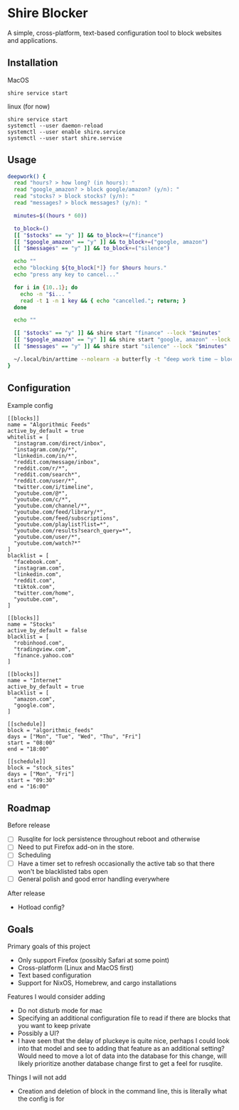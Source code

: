 # Shire Blocker
A simple, cross-platform, text-based configuration tool to block websites and applications.

## Installation

MacOS
```
shire service start
```
linux (for now)
```
shire service start
systemctl --user daemon-reload
systemctl --user enable shire.service
systemctl --user start shire.service
```


## Usage

``` zsh
deepwork() {
  read "hours? > how long? (in hours): "
  read "google_amazon? > block google/amazon? (y/n): "
  read "stocks? > block stocks? (y/n): "
  read "messages? > block messages? (y/n): "

  minutes=$((hours * 60))

  to_block=()
  [[ "$stocks" == "y" ]] && to_block+=("finance")
  [[ "$google_amazon" == "y" ]] && to_block+=("google, amazon")
  [[ "$messages" == "y" ]] && to_block+=("silence")

  echo ""
  echo "blocking ${to_block[*]} for $hours hours."
  echo "press any key to cancel..."

  for i in {10..1}; do
    echo -n "$i... "
    read -t 1 -n 1 key && { echo "cancelled."; return; }
  done

  echo ""

  [[ "$stocks" == "y" ]] && shire start "finance" --lock "$minutes"
  [[ "$google_amazon" == "y" ]] && shire start "google, amazon" --lock "$minutes"
  [[ "$messages" == "y" ]] && shire start "silence" --lock "$minutes"

  ~/.local/bin/arttime --nolearn -a butterfly -t "deep work time – blocking distractions" -g "${hours}h"
}
```

## Configuration

Example config

```
[[blocks]]
name = "Algorithmic Feeds"
active_by_default = true
whitelist = [
  "instagram.com/direct/inbox",
  "instagram.com/p/*",
  "linkedin.com/in/*",
  "reddit.com/message/inbox",
  "reddit.com/r/*",
  "reddit.com/search*",
  "reddit.com/user/*",
  "twitter.com/i/timeline",
  "youtube.com/@*",
  "youtube.com/c/*",
  "youtube.com/channel/*",
  "youtube.com/feed/library/*",
  "youtube.com/feed/subscriptions",
  "youtube.com/playlist?list=*",
  "youtube.com/results?search_query=*",
  "youtube.com/user/*",
  "youtube.com/watch?*"
]
blacklist = [
  "facebook.com",
  "instagram.com",
  "linkedin.com",
  "reddit.com",
  "tiktok.com",
  "twitter.com/home",
  "youtube.com",
]

[[blocks]]
name = "Stocks"
active_by_default = false
blacklist = [
  "robinhood.com",
  "tradingview.com",
  "finance.yahoo.com"
]

[[blocks]]
name = "Internet"
active_by_default = true
blacklist = [
  "amazon.com",
  "google.com",
]

[[schedule]]
block = "algorithmic_feeds"
days = ["Mon", "Tue", "Wed", "Thu", "Fri"]
start = "08:00"
end = "18:00"

[[schedule]]
block = "stock_sites"
days = ["Mon", "Fri"]
start = "09:30"
end = "16:00"

```
## Roadmap

Before release
- [ ] Rusqlite for lock persistence throughout reboot and otherwise
- [ ] Need to put Firefox add-on in the store.
- [ ] Scheduling
- [ ] Have a timer set to refresh occasionally the active tab so that there won't be blacklisted tabs open
- [ ] General polish and good error handling everywhere

After release
- Hotload config?

## Goals
Primary goals of this project
- Only support Firefox (possibly Safari at some point)
- Cross-platform (Linux and MacOS first)
- Text based configuration
- Support for NixOS, Homebrew, and cargo installations

Features I would consider adding
- Do not disturb mode for mac
- Specifying an additional configuration file to read if there are blocks that you want to keep private
- Possibly a UI?
- I have seen that the delay of pluckeye is quite nice, perhaps I could look into that model and see to adding that feature as an additional setting? Would need to move a lot of data into the database for this change, will likely prioritize another database change first to get a feel for rusqlite.

Things I will not add
- Creation and deletion of block in the command line, this is literally what the config is for

